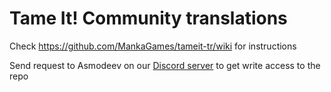# Tame It! Community translations

Check https://github.com/MankaGames/tameit-tr/wiki for instructions

Send request to Asmodeev on our [Discord server](https://discord.gg/EGZXXaY) to get write access to the repo
